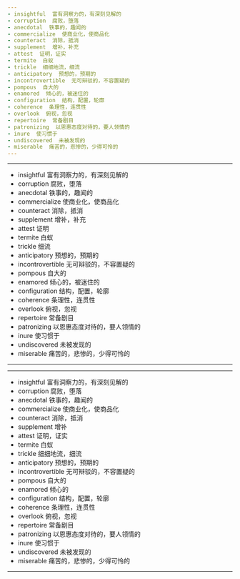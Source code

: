```yaml
---
- insightful  富有洞察力的，有深刻见解的
- corruption  腐败，堕落
- anecdotal  铁事的，趣闻的
- commercialize  使商业化，使商品化
- counteract  消除，抵消
- supplement  增补，补充
- attest  证明，证实
- termite  白蚁
- trickle  细细地流，细流
- anticipatory  预想的，预期的
- incontrovertible  无可辩驳的，不容置疑的
- pompous  自大的
- enamored  倾心的，被迷住的
- configuration  结构，配置，轮廓
- coherence  条理性，连贯性
- overlook  俯视，忽视
- repertoire  常备剧目
- patronizing  以恩惠态度对待的，要人领情的
- inure  使习惯于
- undiscovered  未被发现的
- miserable  痛苦的，悲惨的，少得可怜的
---
```


---
- insightful  富有洞察力的，有深刻见解的
- corruption  腐败，堕落
- anecdotal   铁事的，趣闻的
- commercialize  使商业化，使商品化
- counteract  消除，抵消
- supplement  增补，补充
- attest  证明
- termite  白蚁
- trickle  细流
- anticipatory  预想的，预期的
- incontrovertible  无可辩驳的，不容置疑的
- pompous  自大的
- enamored  倾心的，被迷住的
- configuration  结构，配置，轮廓
- coherence  条理性，连贯性
- overlook  俯视，忽视
- repertoire  常备剧目
- patronizing  以恩惠态度对待的，要人领情的
- inure  使习惯于
- undiscovered  未被发现的
- miserable  痛苦的，悲惨的，少得可怜的
---

---
- insightful  富有洞察力的，有深刻见解的
- corruption  腐败，堕落
- anecdotal  铁事的，趣闻的
- commercialize  使商业化，使商品化
- counteract  消除，抵消
- supplement  增补
- attest  证明，证实
- termite  白蚁
- trickle  细细地流，细流
- anticipatory  预想的，预期的
- incontrovertible  无可辩驳的，不容置疑的
- pompous  自大的
- enamored  倾心的
- configuration  结构，配置，轮廓
- coherence  条理性，连贯性
- overlook  俯视，忽视
- repertoire  常备剧目
- patronizing  以恩惠态度对待的，要人领情的
- inure  使习惯于
- undiscovered  未被发现的
- miserable  痛苦的，悲惨的，少得可怜的
---